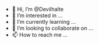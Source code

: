- 👋 Hi, I’m @Devilhalte
- 👀 I’m interested in ...
- 🌱 I’m currently learning ...
- 💞️ I’m looking to collaborate on ...
- 📫 How to reach me ...

<!---
Devilhalte/Devilhalte is a ✨ special ✨ repository because its `README.md` (this file) appears on your GitHub profile.
You can click the Preview link to take a look at your changes.
--->
